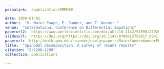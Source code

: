 ```yaml
---
permalink:  /publication/SMPW00

date: 2000-01-01
author:  "S. Maier-Paape, E. Sander, and T. Wanner "
venue:  "International Conference on Differential Equations"
paperurl2:  https://www.worldscientific.com/doi/abs/10.1142/9789812792617_0241
slidesurl:  https://doi.org/https://doi.org/10.1142/9789812792617_0241
paperurl:  http://math.gmu.edu/~sander/evelynpapers/MaierSanderWannerEQUD00.pdf
title:  "Spinodal decomposition: A survey of recent results"
citation: "2:1288-1299"
collection: publications

---
```


